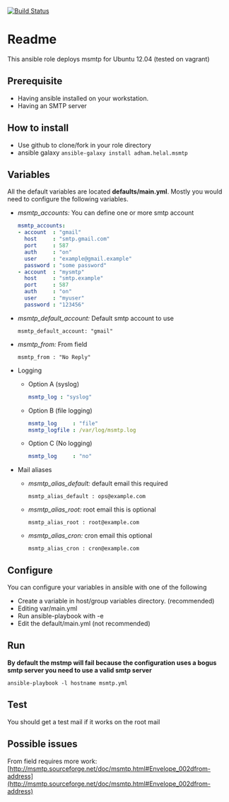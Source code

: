 [![Build Status](https://travis-ci.org/ahelal/ansible-msmtp.svg?branch=master)](https://travis-ci.org/ahelal/ansible-msmtp)

# Readme

This ansible role deploys msmtp for Ubuntu 12.04 (tested on vagrant)

## Prerequisite

* Having ansible installed on your workstation.
* Having an SMTP server

## How to install

* Use github to clone/fork in your role directory
* ansible galaxy ```ansible-galaxy install adham.helal.msmtp```

## Variables

All the default variables are located **defaults/main.yml**. Mostly you would need to configure the following variables.

  - *msmtp_accounts:* You can define one or more smtp account

    ```yaml
    msmtp_accounts:
    - account  : "gmail"
      host     : "smtp.gmail.com"
      port     : 587
      auth     : "on"
      user     : "example@gmail.example"
      password : "some password"
    - account  : "mysmtp"
      host     : "smtp.example"
      port     : 587
      auth     : "on"
      user     : "myuser"
      password : "123456"
    ```

  - *msmtp_default_account:* Default smtp account to use

    ```msmtp_default_account: "gmail"```

  - *msmtp_from:* From field

    ```msmtp_from : "No Reply"```

  - Logging

     - Option A (syslog)

        ```yaml
        msmtp_log : "syslog"
        ```

     - Option B (file logging)

        ```yaml
        msmtp_log     : "file"
        msmtp_logfile : /var/log/msmtp.log
        ```

     - Option C (No logging)

        ```yaml
        msmtp_log     : "no"
        ```

  - Mail aliases

     - *msmtp_alias_default:* default email this required

       ```msmtp_alias_default : ops@example.com```

     - *msmtp_alias_root:* root email this is optional

       ```msmtp_alias_root : root@example.com```

     - *msmtp_alias_cron:* cron email this optional

       ```msmtp_alias_cron : cron@example.com```

## Configure

You can configure your variables in ansible with one of the following

 * Create a variable in host/group variables directory. (recommended)
 * Editing var/main.yml
 * Run ansible-playbook with -e
 * Edit the default/main.yml (not recommended)

## Run

**By default the mstmp will fail because the configuration uses a bogus smtp server you need to use a valid smtp server**

    ansible-playbook -l hostname msmtp.yml

## Test

You should get a test mail if it works on the root mail

## Possible issues

From field requires more work: [http://msmtp.sourceforge.net/doc/msmtp.html#Envelope_002dfrom-address](http://msmtp.sourceforge.net/doc/msmtp.html#Envelope_002dfrom-address)
